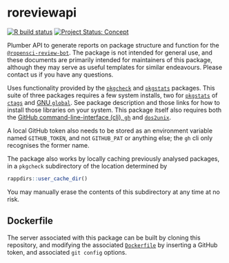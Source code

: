# roreviewapi

<!-- badges: start -->

[![R build
status](https://github.com/ropenscilabs/roreviewapi/workflows/R-CMD-check/badge.svg)](https://github.com/ropenscilabs/roreviewapi/actions?query=workflow%3AR-CMD-check)
[![Project Status:
Concept](https://www.repostatus.org/badges/latest/concept.svg)](https://www.repostatus.org/#concept)
<!-- badges: end -->

Plumber API to generate reports on package structure and function for
the [`@ropensci-review-bot`](https://github.com/ropensci-review-bot).
The package is not intended for general use, and these documents are
primarily intended for maintainers of this package, although they may
serve as useful templates for similar endeavours. Please contact us if
you have any questions.

Uses functionality provided by the
[`pkgcheck`](https://github.com/ropenscilabs/pkgcheck) and
[`pkgstats`](https://github.com/ropenscilabs/pkgstats) packages. This
suite of three packages requires a few system installs, two for
[`pkgstats`](https://github.com/ropenscilabs/pkgstats) of
[`ctags`](https://ctags.io) and [GNU
`global`](https://www.gnu.org/software/global/). See package description
and those links for how to install those libraries on your system. This
package itself also requires both the [GitHub command-line-interface
(cli), `gh`](https://cli.github.com/) and
[`dos2unix`](https://sourceforge.net/projects/dos2unix/).

A local GitHub token also needs to be stored as an environment variable
named `GITHUB_TOKEN`, and not `GITHUB_PAT` or anything else; the `gh`
cli only recognises the former name.

The package also works by locally caching previously analysed packages,
in a `pkgcheck` subdirectory of the location determined by

``` r
rappdirs::user_cache_dir()
```

You may manually erase the contents of this subdirectory at any time at
no risk.

## Dockerfile

The server associated with this package can be built by cloning this
repository, and modifying the associated
[`Dockerfile`](https://github.com/ropenscilabs/roreviewapi/blob/master/Dockerfile)
by inserting a GitHub token, and associated `git config` options.
